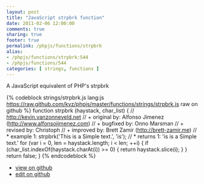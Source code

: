 ```yaml
---
layout: post
title: "JavaScript strpbrk function"
date: 2011-02-06 12:00:00
comments: true
sharing: true
footer: true
permalink: /phpjs/functions/strpbrk
alias:
- /phpjs/functions/strpbrk:544
- /phpjs/functions/544
categories: [ strings, functions ]
---
```

A JavaScript equivalent of PHP's strpbrk
<!-- more -->
{% codeblock strings/strpbrk.js lang:js https://raw.github.com/kvz/phpjs/master/functions/strings/strpbrk.js raw on github %}
function strpbrk (haystack, char_list) {
    // http://kevin.vanzonneveld.net
    // +   original by: Alfonso Jimenez (http://www.alfonsojimenez.com)
    // +   bugfixed by: Onno Marsman
    // +    revised by: Christoph
    // +    improved by: Brett Zamir (http://brett-zamir.me)
    // *     example 1: strpbrk('This is a Simple text.', 'is');
    // *     returns 1: 'is is a Simple text.'
    for (var i = 0, len = haystack.length; i < len; ++i) {
        if (char_list.indexOf(haystack.charAt(i)) >= 0) {
            return haystack.slice(i);
        }
    }
    return false;
}
{% endcodeblock %}
<ul>
 <li><a href="https://github.com/kvz/phpjs/blob/master/functions/strings/strpbrk.js">view on github</a></li>
 <li><a href="https://github.com/kvz/phpjs/edit/master/functions/strings/strpbrk.js">edit on github</a></li>
</ul>
